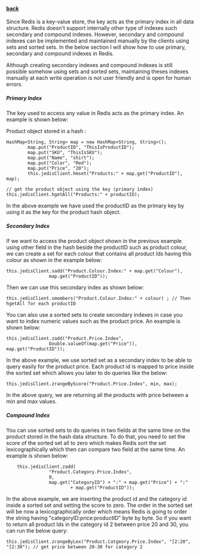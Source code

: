 #### [back](search_data_main.md)

Since Redis is a key-value store, the key acts as the primary index in all data structure. Redis doesn't support internally other type of indexes such secondary and compound indexes. However, secondary and compound indexes can be implemented and maintained manually by the clients using sets and sorted sets.  In the below section I will show how to use primary, secondary and compound indexes in Redis.

Although creating secondary indexes and compound indexes is still possible somehow using sets and sorted sets, maintaining theses indexes manually at each write operation is not user friendly and is open for human errors. 


##### Primary Index

The key used to access any value in Redis acts as the primary index. An example is shown below:



Product object stored in a hash :

````
HashMap<String, String> map = new HashMap<String, String>();
		map.put("ProductID", "ThisIsProductID");
		map.put("SKU", "ThisIsSKU");
		map.put("Name", "shirt");
		map.put("Color", "Red");
		map.put("Price", "20");
		this.jedisClient.hmset("Products:" + map.get("ProductID"), map);
		
// get the product object using the key (primary index)
this.jedisClient.hgetAll("Products:" + productID);
````

In the above example we have used the productID as the primary key by using it as the key for the product hash object.


##### Secondary Index

If we want to access the product object shown in the previous example using other field in the hash beside the productID such as product colour, we can create a set for each colour that contains all product Ids having this colour as shown in the example below:

````
this.jedisClient.sadd("Product.Colour.Index:" + map.get("Colour"),
				map.get("ProductID"));
````

Then we can use this secondary index as shown below:

````
this.jedisClient.smembers("Product.Colour.Index:" + colour) ; // Then hgetAll for each productID
````			

You can also use a sorted sets to create secondary indexes in case you want to index numeric values such as the product price. An example is shown below:

````
this.jedisClient.zadd("Product.Price.Index",
				Double.valueOf(map.get("Price")), map.get("ProductID"));
````

In the above example, we use sorted set as a secondary index to be able to query easily for the product price. Each product id is mapped to price inside the sorted set which allows you later to do queries like the below:

````
this.jedisClient.zrangeByScore("Product.Price.Index", min, max); 
````

In the above query, we are returning all the products with price between a min and max values.

##### Compound Index

You can use sorted sets to do queries in two fields at the same time on the product stored in the hash data structure. To do that, you need to set the score of the sorted set all to zero which makes Redis sort the set lexicographically which then can compare two field at the same time. An example is shown below:

````
	this.jedisClient.zadd(
				"Product.Category.Price.Index",
				0,
				map.get("CategoryID") + ":" + map.get("Price") + ":"
						+ map.get("ProductID"));
````


In the above example, we are inserting the product id and the category id inside a sorted set and setting the score to zero. The order in the sorted set will be now a lexicographically order which means Redis is going to order the string having "categoryID:price:productID" byte by byte. So if you want to return all product Ids in the category id 2 between price 20 and 30, you can run the below query:


````
this.jedisClient.zrangeByLex("Product.Catgeory.Price.Index", "[2:20", "[2:30"); // get price between 20-30 for category 2
````
  
  






